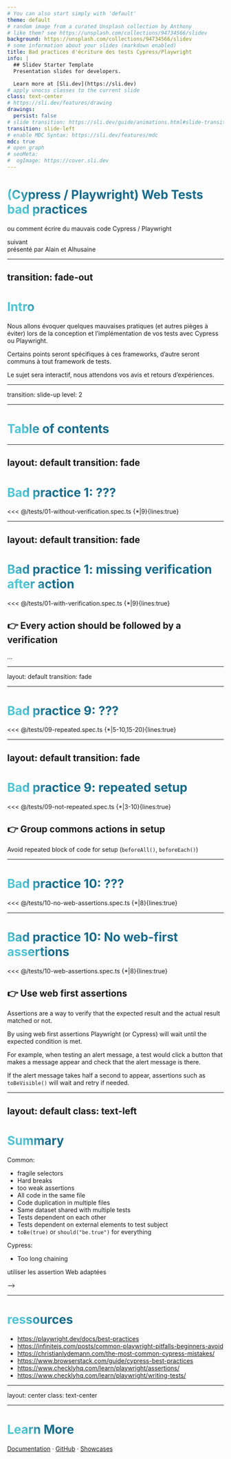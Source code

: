 ```yaml
---
# You can also start simply with 'default'
theme: default
# random image from a curated Unsplash collection by Anthony
# like them? see https://unsplash.com/collections/94734566/slidev
background: https://unsplash.com/collections/94734566/slidev
# some information about your slides (markdown enabled)
title: Bad practices d'écriture des tests Cypress/Playwright
info: |
  ## Slidev Starter Template
  Presentation slides for developers.

  Learn more at [Sli.dev](https://sli.dev)
# apply unocss classes to the current slide
class: text-center
# https://sli.dev/features/drawing
drawings:
  persist: false
# slide transition: https://sli.dev/guide/animations.html#slide-transitions
transition: slide-left
# enable MDC Syntax: https://sli.dev/features/mdc
mdc: true
# open graph
# seoMeta:
#  ogImage: https://cover.sli.dev
---
```


# (Cypress / Playwright) Web Tests bad practices

ou comment écrire du mauvais code Cypress / Playwright

<div @click="$slidev.nav.next" class="mt-12 py-1" hover:bg="white op-10">
  suivant <carbon:arrow-right />
</div>

 <footer class="absolute bottom-0 left-0 right-0 p-2">présenté par Alain et Alhusaine</footer>

<!--
The last comment block of each slide will be treated as slide notes. It will be visible and editable in Presenter Mode along with the slide. [Read more in the docs](https://sli.dev/guide/syntax.html#notes)
-->

---
transition: fade-out
---

# Intro

Nous allons évoquer quelques mauvaises pratiques (et autres pièges à éviter) lors de la conception et l’implémentation de vos tests avec Cypress ou Playwright.

Certains points seront spécifiques à ces frameworks, d’autre seront communs à tout framework de tests.

Le sujet sera interactif, nous attendons vos avis et retours d’expériences.

<style>
h1 {
  background-color: #2B90B6;
  background-image: linear-gradient(45deg, #4EC5D4 10%, #146b8c 20%);
  background-size: 100%;
  -webkit-background-clip: text;
  -moz-background-clip: text;
  -webkit-text-fill-color: transparent;
  -moz-text-fill-color: transparent;
}
</style>

<!--
Here is another comment.
-->

---
transition: slide-up
level: 2

---

# Table of contents

<Toc text-sm minDepth="1" maxDepth="2" />

---
layout: default
transition: fade
---

# Bad practice 1: ???


<<< @/tests/01-without-verification.spec.ts {*|9}{lines:true}

---
layout: default
transition: fade
---

# Bad practice 1: missing verification after action

<<< @/tests/01-with-verification.spec.ts {*|9}{lines:true}

## 👉 Every action should be followed by a verification

...

---
layout: default
transition: fade

---

# Bad practice 9: ???

<<< @/tests/09-repeated.spec.ts {*|5-10,15-20}{lines:true}

---
layout: default
transition: fade
---

# Bad practice 9: repeated setup

<<< @/tests/09-not-repeated.spec.ts {*|3-10}{lines:true}

## 👉 Group commons actions in setup

Avoid repeated block of code for setup (`beforeAll()`, `beforeEach()`)

---

# Bad practice 10: ???

<<< @/tests/10-no-web-assertions.spec.ts {*|8}{lines:true}

---

# Bad practice 10: No web-first assertions

<<< @/tests/10-web-assertions.spec.ts {*|8}{lines:true}

<v-clicks>

## 👉 Use web first assertions

Assertions are a way to verify that the expected result and the actual result matched or not. 

By using web first assertions Playwright (or Cypress) will wait until the expected condition is met.

For example, when testing an alert message, a test would click a button that makes a message appear and check that the alert message is there.

If the alert message takes half a second to appear, assertions such as `toBeVisible()` will wait and retry if needed.
</v-clicks>

<!--
toto
-->


---
layout: default
class: text-left
---

# Summary

Common:
- fragile selectors
- Hard breaks 
- too weak assertions 
- All code in the same file
- Code duplication in multiple files
- Same dataset shared with multiple tests
- Tests dependent on each other
- Tests dependent on external elements to test subject
- `toBe(true)` or `should("be.true")` for everything

Cypress: 
- Too long chaining

<!--
- des sélecteurs fragiles
- Des pauses en dur
- Du chainage trop long
- Assertions trop faibles
- Tout le code dans le même fichier
- Duplication de code dans plusieurs fichiers
- Un jeu de données commun à plusieurs tests
- Des tests dépendants les uns des autres
- Des tests dépendants d'éléments externes au sujet de test
- `toBe(true)` ou should("be.true") pour tout --> utiliser les assertion Web adaptées
-->

---

# ressources

- https://playwright.dev/docs/best-practices
- https://infinitejs.com/posts/common-playwright-pitfalls-beginners-avoid
- https://christianlydemann.com/the-most-common-cypress-mistakes/
- https://www.browserstack.com/guide/cypress-best-practices
- https://www.checklyhq.com/learn/playwright/assertions/
- https://www.checklyhq.com/learn/playwright/writing-tests/

---

layout: center
class: text-center

---

# Learn More

[Documentation](https://sli.dev) · [GitHub](https://github.com/slidevjs/slidev) · [Showcases](https://sli.dev/resources/showcases)

<PoweredBySlidev mt-10 />
